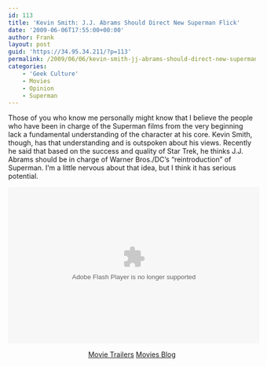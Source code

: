 ```yaml
---
id: 113
title: 'Kevin Smith: J.J. Abrams Should Direct New Superman Flick'
date: '2009-06-06T17:55:00+00:00'
author: Frank
layout: post
guid: 'https://34.95.34.211/?p=113'
permalink: /2009/06/06/kevin-smith-jj-abrams-should-direct-new-superman-flick-html/
categories:
    - 'Geek Culture'
    - Movies
    - Opinion
    - Superman
---
```


Those of you who know me personally might know that I believe the people who have been in charge of the Superman films from the very beginning lack a fundamental understanding of the character at his core. Kevin Smith, though, has that understanding and is outspoken about his views. Recently he said that based on the success and quality of Star Trek, he thinks J.J. Abrams should be in charge of Warner Bros./DC’s “reintroduction” of Superman. I’m a little nervous about that idea, but I think it has serious potential. 

<center><embed allowfullscreen="true" allowscriptaccess="always" base="." flashvars="configParams=type%3Dnormal%26id%3D1611714%26vid%3D392999%26uri%3Dmgid%3Auma%3Avideo%3Amtv.com%3A392999%26startUri=mgid%3Auma%3Avideo%3Amtv.com%3A392999" height="319" src="http://media.mtvnservices.com/mgid:uma:video:mtv.com:392999" type="application/x-shockwave-flash" width="512"></embed>

[Movie Trailers](http://www.mtv.com/movies/trailer_park/)
[Movies Blog](http://moviesblog.mtv.com/)